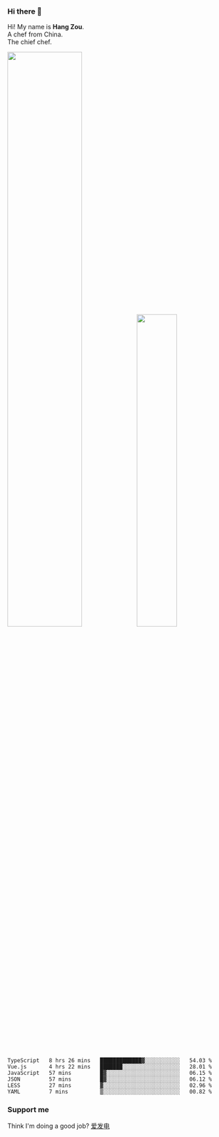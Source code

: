 ### Hi there 👋

Hi! My name is **Hang Zou**.  
A chef from China.  
The chief chef.

<img align="" width="57.5%" src="https://github-readme-stats.vercel.app/api?username=zouhangwithsweet&hide_title=true&hide_border=true&show_icons=true&include_all_commits=true&line_height=21" /><img align="" width="42.4%" src="https://github-readme-stats.vercel.app/api/top-langs/?username=zouhangwithsweet&hide_title=true&hide_border=true&layout=compact" />

<!--START_SECTION:waka-->

```text
TypeScript   8 hrs 26 mins   █████████████▓░░░░░░░░░░░   54.03 %
Vue.js       4 hrs 22 mins   ███████░░░░░░░░░░░░░░░░░░   28.01 %
JavaScript   57 mins         █▓░░░░░░░░░░░░░░░░░░░░░░░   06.15 %
JSON         57 mins         █▓░░░░░░░░░░░░░░░░░░░░░░░   06.12 %
LESS         27 mins         ▓░░░░░░░░░░░░░░░░░░░░░░░░   02.96 %
YAML         7 mins          ▒░░░░░░░░░░░░░░░░░░░░░░░░   00.82 %
```

<!--END_SECTION:waka-->

### Support me

Think I'm doing a good job? [爱发电](https://afdian.net/@zouhangsweet)
